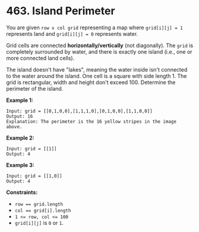 # 463. Island Perimeter

You are given `row x col grid` representing a map where `grid[i][j] = 1`
represents land and `grid[i][j] = 0` represents water.

Grid cells are connected __horizontally/vertically__ (not diagonally).
The `grid` is completely surrounded by water, and there is exactly one
island (i.e., one or more connected land cells).

The island doesn't have "lakes", meaning the water inside isn't connected
to the water around the island. One cell is a square with side length 1.
The grid is rectangular, width and height don't exceed 100. Determine the
perimeter of the island.

__Example 1:__

```
Input: grid = [[0,1,0,0],[1,1,1,0],[0,1,0,0],[1,1,0,0]]
Output: 16
Explanation: The perimeter is the 16 yellow stripes in the image above.
```

__Example 2:__

```
Input: grid = [[1]]
Output: 4
```

__Example 3:__

```
Input: grid = [[1,0]]
Output: 4
```

__Constraints:__

* `row == grid.length`
* `col == grid[i].length`
* `1 <= row, col <= 100`
* `grid[i][j]` is `0` or `1`.
